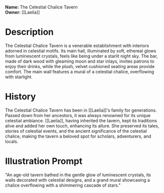 **Name:** The Celestial Chalice Tavern  
**Owner:** [[Laelia]]
# Description
The Celestial Chalice Tavern is a venerable establishment with interiors adorned in celestial motifs. Its main hall, illuminated by soft, ethereal glows from luminescent crystals, feels like being under a starlit night sky. The bar, made of dark wood with gleaming moon and star inlays, invites patrons to enjoy their drinks, while the plush, velvet cushioned seating areas provide comfort. The main wall features a mural of a celestial chalice, overflowing with starlight.
# History
The Celestial Chalice Tavern has been in [[Laelia]]'s family for generations. Passed down from her ancestors, it was always renowned for its unique celestial ambiance. [[Laelia]], having inherited the tavern, kept its traditions alive and added her own touch, enhancing its allure. She preserved its tales, stories of celestial events, and the ancient significance of the celestial chalice, making the tavern a beloved spot for scholars, adventurers, and locals.
# Illustration Prompt
"An age-old tavern bathed in the gentle glow of luminescent crystals, its walls decorated with celestial designs, and a grand mural showcasing a chalice overflowing with a shimmering cascade of stars."